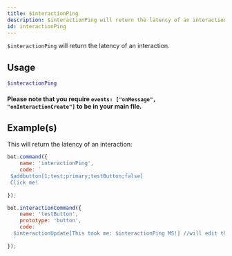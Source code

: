 ```yaml
---
title: $interactionPing
description: $interactionPing will return the latency of an interaction.
id: interactionPing
---
```


`$interactionPing` will return the latency of an interaction.

## Usage

```php
$interactionPing
```

#### Please note that you require `events: ["onMessage", "onInteractionCreate"]` to be in your main file.

## Example(s)

This will return the latency of an interaction:

```javascript
bot.command({
    name: 'interactionPing',
    code: `
 $addbutton[1;test;primary;testButton;false]
 Click me!
  `
});

bot.interactionCommand({
    name: 'testButton',
    prototype: 'button',
    code: `
  $interactionUpdate[This took me: $interactionPing MS!] //will edit the button message and return the latency
  `
});
```

